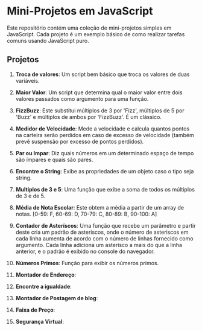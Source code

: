 # Mini-Projetos em JavaScript

Este repositório contém uma coleção de mini-projetos simples em JavaScript. Cada projeto é um exemplo básico de como realizar tarefas comuns usando JavaScript puro.

## Projetos

1. **Troca de valores**: Um script bem básico que troca os valores de duas variáveis.

2. **Maior Valor**: Um script que determina qual o maior valor entre dois valores passados como argumento para uma função.

3. **FizzBuzz**: Este substitui múltiplos de 3 por 'Fizz', múltiplos de 5 por 'Buzz' e múltiplos de ambos por 'FizzBuzz'. É um clássico.

4. **Medidor de Velocidade**: Mede a velocidade e calcula quantos pontos na carteira serão perdidos em caso de excesso de velocidade (também prevê suspensão por excesso de pontos perdidos).

5. **Par ou Impar**: Diz quais números em um determinado espaço de tempo são ímpares e quais são pares.

6. **Encontre o String**: Exibe as propriedades de um objeto caso o tipo seja string.

7. **Multiplos de 3 e 5**: Uma função que exibe a soma de todos os múltiplos de 3 e de 5.

8. **Média de Nota Escolar**: Este obtem a média a partir de um array de notas. [0-59: F, 60-69: D, 70-79: C, 80-89: B, 90-100: A]

9. **Contador de Asteríscos**: Uma função que recebe um parâmetro e partir deste cria um padrão de asteriscos, onde o número de asteriscos em cada linha aumenta de acordo com o número de linhas fornecido como argumento. Cada linha adiciona um asterisco a mais do que a linha anterior, e o padrão é exibido no console do navegador.

10. **Números Primos**: Função para exibir os números primos.

11. **Montador de Endereço**:

12. **Encontre a igualdade**:

13. **Montador de Postagem de blog**:

14. **Faixa de Preço**:

15. **Segurança Virtual**:



